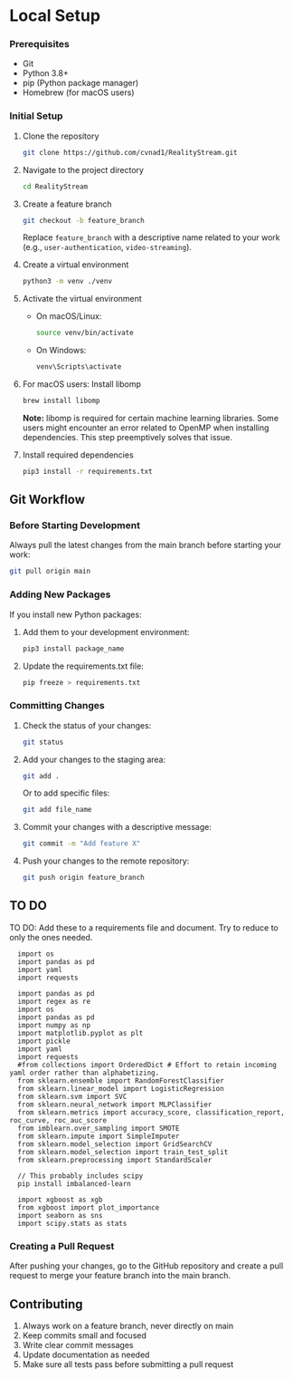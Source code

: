 # Local Setup

### Prerequisites
- Git
- Python 3.8+
- pip (Python package manager)
- Homebrew (for macOS users)

### Initial Setup

1. Clone the repository
   ```bash
   git clone https://github.com/cvnad1/RealityStream.git
   ```

2. Navigate to the project directory
   ```bash
   cd RealityStream
   ```

3. Create a feature branch
   ```bash
   git checkout -b feature_branch
   ```
   Replace `feature_branch` with a descriptive name related to your work (e.g., `user-authentication`, `video-streaming`).

4. Create a virtual environment
   ```bash
   python3 -m venv ./venv
   ```

5. Activate the virtual environment
   - On macOS/Linux:
     ```bash
     source venv/bin/activate
     ```
   - On Windows:
     ```bash
     venv\Scripts\activate
     ```

6. For macOS users: Install libomp
   ```bash
   brew install libomp
   ```
   **Note:** libomp is required for certain machine learning libraries. Some users might encounter an error related to OpenMP when installing dependencies. This step preemptively solves that issue.

7. Install required dependencies
   ```bash
   pip3 install -r requirements.txt
   ```

## Git Workflow

### Before Starting Development

Always pull the latest changes from the main branch before starting your work:

```bash
git pull origin main
```

### Adding New Packages

If you install new Python packages:

1. Add them to your development environment:
   ```bash
   pip3 install package_name
   ```

2. Update the requirements.txt file:
   ```bash
   pip freeze > requirements.txt
   ```

### Committing Changes

1. Check the status of your changes:
   ```bash
   git status
   ```

2. Add your changes to the staging area:
   ```bash
   git add .
   ```
   Or to add specific files:
   ```bash
   git add file_name
   ```

3. Commit your changes with a descriptive message:
   ```bash
   git commit -m "Add feature X" 
   ```

4. Push your changes to the remote repository:
   ```bash
   git push origin feature_branch
   ```

## TO DO

TO DO: Add these to a requirements file and document.
Try to reduce to only the ones needed.

      import os
      import pandas as pd
      import yaml
      import requests

      import pandas as pd
      import regex as re
      import os
      import pandas as pd
      import numpy as np
      import matplotlib.pyplot as plt
      import pickle
      import yaml
      import requests
      #from collections import OrderedDict # Effort to retain incoming yaml order rather than alphabetizing.
      from sklearn.ensemble import RandomForestClassifier
      from sklearn.linear_model import LogisticRegression
      from sklearn.svm import SVC
      from sklearn.neural_network import MLPClassifier
      from sklearn.metrics import accuracy_score, classification_report, roc_curve, roc_auc_score
      from imblearn.over_sampling import SMOTE
      from sklearn.impute import SimpleImputer
      from sklearn.model_selection import GridSearchCV
      from sklearn.model_selection import train_test_split
      from sklearn.preprocessing import StandardScaler

      // This probably includes scipy
      pip install imbalanced-learn

      import xgboost as xgb
      from xgboost import plot_importance
      import seaborn as sns
      import scipy.stats as stats


### Creating a Pull Request

After pushing your changes, go to the GitHub repository and create a pull request to merge your feature branch into the main branch.

## Contributing

1. Always work on a feature branch, never directly on main
2. Keep commits small and focused
3. Write clear commit messages
4. Update documentation as needed
5. Make sure all tests pass before submitting a pull request
